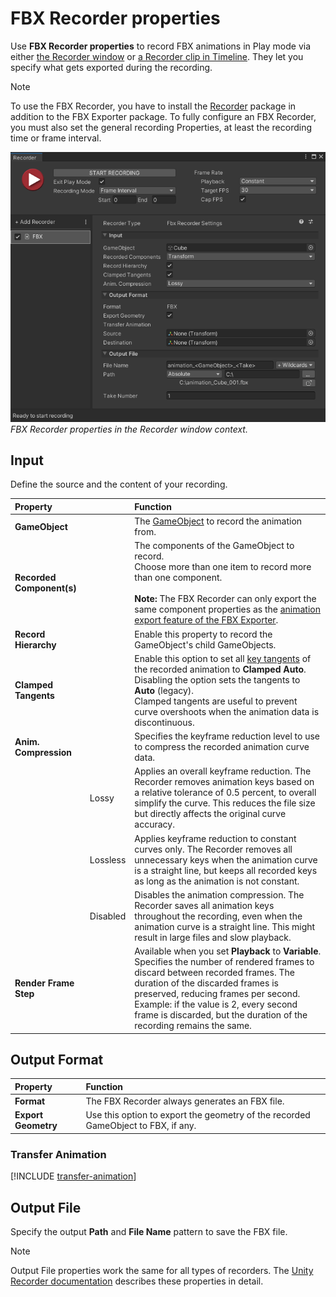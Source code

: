 # FBX Recorder properties

Use **FBX Recorder properties** to record FBX animations in Play mode via either [the Recorder window](record-in-play-mode-recorder-window.md) or [a Recorder clip in Timeline](record-in-play-mode-recorder-clip.md). They let you specify what gets exported during the recording.

>[!NOTE]
>To use the FBX Recorder, you have to install the [Recorder](https://docs.unity3d.com/Packages/com.unity.recorder@latest) package in addition to the FBX Exporter package. To fully configure an FBX Recorder, you must also set the general recording Properties, at least the recording time or frame interval.

![](images/FBXExporter_RecorderSettings.png)  
_FBX Recorder properties in the Recorder window context._

## Input

Define the source and the content of your recording.

| Property || Function |
| :--- | :--- | :--- |
| **GameObject** ||The [GameObject](https://docs.unity3d.com/Manual/class-GameObject.html) to record the animation from.|
| **Recorded Component(s)** ||The components of the GameObject to record.<br />Choose more than one item to record more than one component.<br /><br />**Note:** The FBX Recorder can only export the same component properties as the [animation export feature of the FBX Exporter](features-behaviors-exported-attributes.md#animation). |
| **Record Hierarchy** ||Enable this property to record the GameObject's child GameObjects.|
| **Clamped Tangents** || Enable this option to set all [key tangents](https://docs.unity3d.com/Manual/EditingCurves.html) of the recorded animation to **Clamped Auto**. Disabling the option sets the tangents to **Auto** (legacy).<br />Clamped tangents are useful to prevent curve overshoots when the animation data is discontinuous. |
| **Anim. Compression** || Specifies the keyframe reduction level to use to compress the recorded animation curve data. |
| | Lossy | Applies an overall keyframe reduction. The Recorder removes animation keys based on a relative tolerance of 0.5 percent, to overall simplify the curve. This reduces the file size but directly affects the original curve accuracy. |
| | Lossless | Applies keyframe reduction to constant curves only. The Recorder removes all unnecessary keys when the animation curve is a straight line, but keeps all recorded keys as long as the animation is not constant. |
| | Disabled | Disables the animation compression. The Recorder saves all animation keys throughout the recording, even when the animation curve is a straight line. This might result in large files and slow playback. |
| **Render Frame Step** || Available when you set **Playback** to **Variable**. Specifies the number of rendered frames to discard between recorded frames. The duration of the discarded frames is preserved, reducing frames per second. Example: if the value is 2, every second frame is discarded, but the duration of the recording remains the same. |

## Output Format

| Property | Function |
| :--- | :--- |
| **Format** | The FBX Recorder always generates an FBX file. |
| **Export Geometry** | Use this option to export the geometry of the recorded GameObject to FBX, if any. |

### Transfer Animation

[!INCLUDE [transfer-animation](includes/transfer-animation.md)]

## Output File

Specify the output **Path** and **File Name** pattern to save the FBX file.

>[!NOTE]
>Output File properties work the same for all types of recorders. The [Unity Recorder documentation](https://docs.unity3d.com/Packages/com.unity.recorder@latest/index.html) describes these properties in detail.
